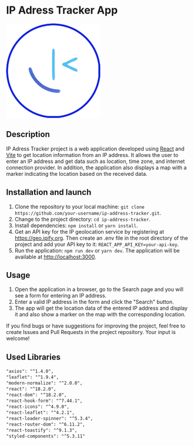 # IP Adress Tracker App
![Logo](./public/assets/Logo.png)

## Description
IP Adress Tracker project is a web application developed using [React](https://react.dev/) and [Vite](https://vitejs.dev/) to get location information from an IP address. It allows the user to enter an IP address and get data such as location, time zone, and internet connection provider. In addition, the application also displays a map with a marker indicating the location based on the received data.

## Installation and launch
1. Clone the repository to your local machine: `git clone https://github.com/your-username/ip-address-tracker.git`.
2. Change to the project directory: `cd ip-address-tracker`.
3. Install dependencies: `npm install` or `yarn install`.
4. Get an API key for the IP geolocation service by registering at https://geo.ipify.org. Then create an .env file in the root directory of the project and add your API key to it: `REACT_APP_API_KEY=your-api-key`.
5. Run the application: `npm run dev` or `yarn dev`.
The application will be available at [http://localhost:3000](http://localhost:3000).

## Usage
1. Open the application in a browser, go to the Search page and you will see a form for entering an IP address.
2. Enter a valid IP address in the form and click the "Search" button.
3. The app will get the location data of the entered IP address and display it and also show a marker on the map with the corresponding location.

If you find bugs or have suggestions for improving the project, feel free to create Issues and Pull Requests in the project repository. Your input is welcome!

## Used Libraries
    "axios": "^1.4.0",
    "leaflet": "^1.9.4",
    "modern-normalize": "^2.0.0",
    "react": "^18.2.0",
    "react-dom": "^18.2.0",
    "react-hook-form": "^7.44.1",
    "react-icons": "^4.9.0",
    "react-leaflet": "^4.2.1",
    "react-loader-spinner": "^5.3.4",
    "react-router-dom": "^6.11.2",
    "react-toastify": "^9.1.3",
    "styled-components": "^5.3.11"
